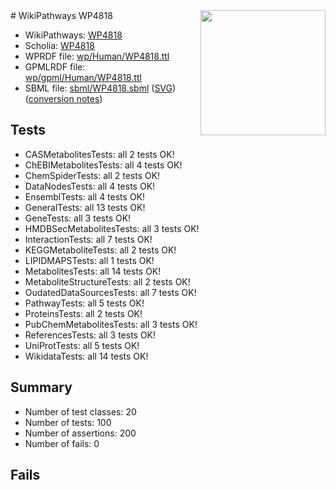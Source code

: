 <img style="float: right; width: 200px" src="../logo.png" />
# WikiPathways WP4818

* WikiPathways: [WP4818](https://identifiers.org/wikipathways:WP4818)
* Scholia: [WP4818](https://scholia.toolforge.org/wikipathways/WP4818)
* WPRDF file: [wp/Human/WP4818.ttl](../wp/Human/WP4818.ttl)
* GPMLRDF file: [wp/gpml/Human/WP4818.ttl](../wp/gpml/Human/WP4818.ttl)
* SBML file: [sbml/WP4818.sbml](../sbml/WP4818.sbml) ([SVG](../sbml/WP4818.svg)) ([conversion notes](../sbml/WP4818.txt))

## Tests
* CASMetabolitesTests: all 2 tests OK!
* ChEBIMetabolitesTests: all 4 tests OK!
* ChemSpiderTests: all 2 tests OK!
* DataNodesTests: all 4 tests OK!
* EnsemblTests: all 4 tests OK!
* GeneralTests: all 13 tests OK!
* GeneTests: all 3 tests OK!
* HMDBSecMetabolitesTests: all 3 tests OK!
* InteractionTests: all 7 tests OK!
* KEGGMetaboliteTests: all 2 tests OK!
* LIPIDMAPSTests: all 1 tests OK!
* MetabolitesTests: all 14 tests OK!
* MetaboliteStructureTests: all 2 tests OK!
* OudatedDataSourcesTests: all 7 tests OK!
* PathwayTests: all 5 tests OK!
* ProteinsTests: all 2 tests OK!
* PubChemMetabolitesTests: all 3 tests OK!
* ReferencesTests: all 3 tests OK!
* UniProtTests: all 5 tests OK!
* WikidataTests: all 14 tests OK!


## Summary

* Number of test classes: 20
* Number of tests: 100
* Number of assertions: 200
* Number of fails: 0

## Fails

